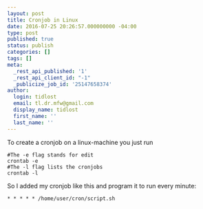 ```yaml
---
layout: post
title: Cronjob in Linux
date: 2016-07-25 20:26:57.000000000 -04:00
type: post
published: true
status: publish
categories: []
tags: []
meta:
  _rest_api_published: '1'
  _rest_api_client_id: "-1"
  _publicize_job_id: '25147658374'
author:
  login: tidlost
  email: tl.dr.mfw@gmail.com
  display_name: tidlost
  first_name: ''
  last_name: ''
---
```


To create a cronjob on a linux-machine you just run
```
#The -e flag stands for edit
crontab -e
#The -l flag lists the cronjobs
crontab -l
```

So I added my cronjob like this and program it to run every minute:

```
* * * * * /home/user/cron/script.sh
```
